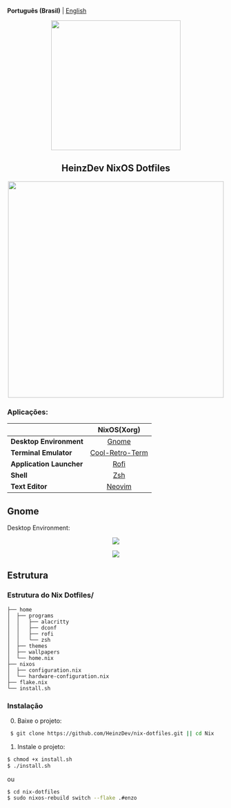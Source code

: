**Português (Brasil)** | [English](README_en.md)

<p align="center"><img src="https://i.imgur.com/X5zKxvp.png" width=300px></p>
<h2 align="center">HeinzDev NixOS Dotfiles</h2>

<p align="center"><img src="https://i.imgur.com/rqskqPg.png" width=500px></p>

### Aplicações:

|                          |                 NixOS(Xorg)                  |
|--------------------------|:--------------------------------------------:|
| **Desktop Environment**  | [Gnome](https://www.gnome.org)               |
| **Terminal Emulator**    | [Cool-Retro-Term](https://github.com/Swordfish90/cool-retro-term)           |
| **Application Launcher** | [Rofi](https://github.com/davatorium/rofi)   |
| **Shell**                | [Zsh](https://zsh.sourceforge.io)            |
| **Text Editor**          | [Neovim](https://neovim.io)                  |

## **Gnome**

Desktop Environment:

<p align="center"><img src="https://i.imgur.com/j1vg5os.png"></p>
<p align="center"><img src="https://i.imgur.com/ADhQufb.png"></p>

## Estrutura

### Estrutura do Nix Dotfiles/

```
├── home
│  ├── programs
│  │   ├── alacritty
│  │   ├── dconf
│  │   ├── rofi
│  │   └── zsh
│  ├── themes
│  ├── wallpapers
│  └── home.nix
├── nixos
│  ├── configuration.nix
│  └── hardware-configuration.nix
├── flake.nix
└── install.sh
```

### Instalação

0. Baixe o projeto:
```bash
 $ git clone https://github.com/HeinzDev/nix-dotfiles.git || cd Nix
```

1. Instale o projeto:

```bash
$ chmod +x install.sh
$ ./install.sh
```
ou

```bash
$ cd nix-dotfiles
$ sudo nixos-rebuild switch --flake .#enzo
```